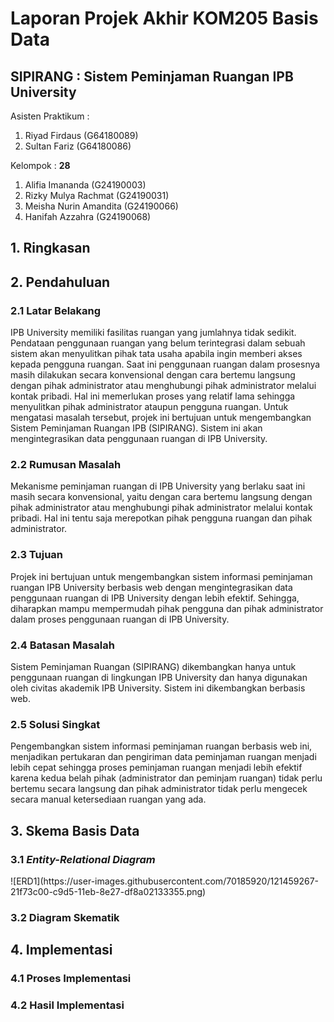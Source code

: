 <h1>Laporan Projek Akhir KOM205 Basis Data</h1>
<h2>SIPIRANG : Sistem Peminjaman Ruangan IPB University</h2>

<p> Asisten Praktikum : </p>

<ol>
  <li>Riyad Firdaus (G64180089)</li>
  <li>Sultan Fariz (G64180086)</li>
</ol> 

<p>Kelompok : <b>28</b></p>

<ol>
  <li>Alifia Imananda (G24190003)</li>
  <li>Rizky Mulya Rachmat (G24190031)</li>
  <li>Meisha Nurin Amandita (G24190066)</li>
  <li>Hanifah Azzahra (G24190068)</li>
</ol>

<h2>1. Ringkasan</h2>


<h2>2. Pendahuluan</h2>

<h3>2.1 Latar Belakang</h3>

<p>IPB University memiliki fasilitas ruangan yang jumlahnya tidak sedikit. Pendataan penggunaan ruangan yang belum terintegrasi dalam sebuah sistem akan menyulitkan pihak tata usaha apabila ingin memberi akses kepada pengguna ruangan. Saat ini penggunaan ruangan dalam prosesnya masih dilakukan secara konvensional dengan cara bertemu langsung dengan pihak administrator atau menghubungi pihak administrator melalui kontak pribadi. Hal ini memerlukan proses yang relatif lama sehingga menyulitkan pihak administrator ataupun pengguna ruangan. Untuk mengatasi masalah tersebut, projek ini bertujuan untuk mengembangkan Sistem Peminjaman Ruangan IPB (SIPIRANG). Sistem ini akan mengintegrasikan data penggunaan ruangan di IPB University.</p>

<h3>2.2 Rumusan Masalah</h3>

<p>Mekanisme peminjaman ruangan di IPB University yang berlaku saat ini masih secara konvensional, yaitu dengan cara bertemu langsung dengan pihak administrator atau menghubungi pihak administrator melalui kontak pribadi. Hal ini tentu saja merepotkan pihak pengguna ruangan dan pihak administrator.</p>

<h3>2.3 Tujuan</h3>

<p>Projek ini bertujuan untuk mengembangkan sistem informasi peminjaman ruangan IPB University berbasis web dengan mengintegrasikan data penggunaan ruangan di IPB University dengan lebih efektif. Sehingga, diharapkan mampu mempermudah pihak pengguna dan pihak administrator dalam proses penggunaan ruangan di IPB University.</p>

<h3>2.4 Batasan Masalah</h3>

<p>Sistem Peminjaman Ruangan (SIPIRANG) dikembangkan hanya untuk penggunaan ruangan di lingkungan IPB University dan hanya digunakan oleh civitas akademik IPB University. Sistem ini dikembangkan berbasis web.</p>

<h3>2.5 Solusi Singkat</h3>

<p>Pengembangkan sistem informasi peminjaman ruangan berbasis web ini, menjadikan pertukaran dan pengiriman data peminjaman ruangan menjadi lebih cepat sehingga proses peminjaman ruangan menjadi lebih efektif karena kedua belah pihak (administrator dan peminjam ruangan) tidak perlu bertemu secara langsung dan pihak administrator tidak perlu mengecek secara manual ketersediaan ruangan yang ada.</p>

<h2>3. Skema Basis Data</h2>

<h3>3.1 <i>Entity-Relational Diagram</i></h3>
![ERD1](https://user-images.githubusercontent.com/70185920/121459267-21f73c00-c9d5-11eb-8e27-df8a02133355.png)

<h3>3.2 Diagram Skematik</h3>

<h2>4. Implementasi</h2>

<h3>4.1 Proses Implementasi</h3>

<h3>4.2 Hasil Implementasi</h3>



